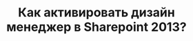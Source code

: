 ---
layout: post
title: Как активировать дизайн менеджер в Sharepoint 2013?
keywords: Дизайн менеджер Sharepoint 2013
excerpt: На этой странице буду собирать ссылки на различные статьи, видео с конференций, тренинги и туториалы по брендингу Sharepoint
tags:
- Sharepoint
---